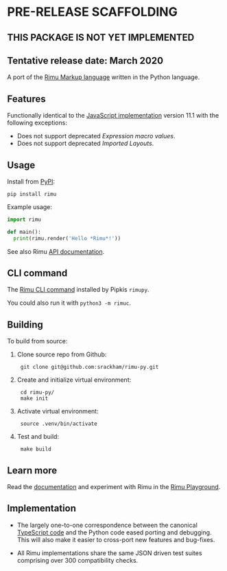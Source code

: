 # **PRE-RELEASE SCAFFOLDING**
## **THIS PACKAGE IS NOT YET IMPLEMENTED**
## **Tentative release date: March 2020**

A port of the [Rimu Markup language](https://srackham.github.io/rimu/) written in the Python
language.


## Features
Functionally identical to the [JavaScript
implementation](https://github.com/srackham/rimu) version 11.1 with the
following exceptions:

- Does not support deprecated _Expression macro values_.
- Does not support deprecated _Imported Layouts_.


## Usage
Install from [PyPI](https://pypi.org/project/rimu/):

    pip install rimu

Example usage:

``` python
import rimu

def main():
  print(rimu.render('Hello *Rimu*!'))
```

See also Rimu
[API documentation](https://srackham.github.io/rimu/reference.html#api).


## CLI command
The [Rimu CLI
command](https://srackham.github.io/rimu/reference.html#rimuc-command) installed
by Pipkis `rimupy`.

You could also run it with `python3 -m rimuc`.


## Building
To build from source:

1. Clone source repo from Github:

        git clone git@github.com:srackham/rimu-py.git

2. Create and initialize virtual environment:

        cd rimu-py/
        make init

3. Activate virtual environment:

        source .venv/bin/activate

4. Test and build:

        make build


## Learn more
Read the [documentation](https://srackham.github.io/rimu/reference.html) and experiment
with Rimu in the [Rimu
Playground](http://srackham.github.io/rimu/rimuplayground.html).


## Implementation
- The largely one-to-one correspondence between the canonical
  [TypeScript code](https://github.com/srackham/rimu) and the Python code
  eased porting and debugging.  This will also make it easier to
  cross-port new features and bug-fixes.

- All Rimu implementations share the same JSON driven test suites
  comprising over 300 compatibility checks.